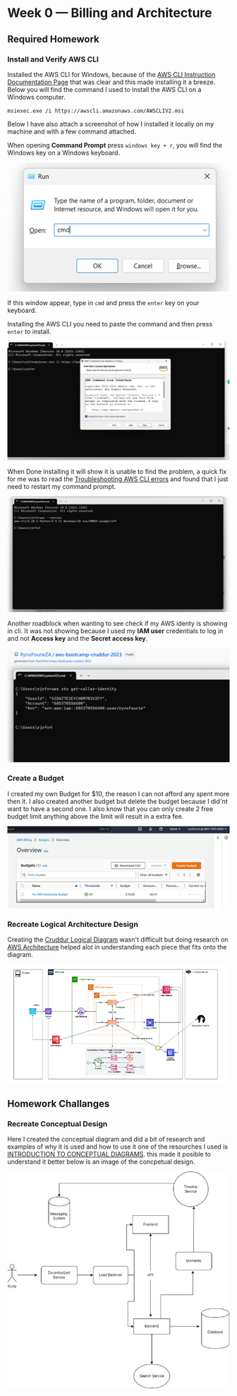 # Week 0 — Billing and Architecture

## Required Homework

### Install and Verify AWS CLI 

Installed the AWS CLI for Windows, because of the [AWS CLI Instruction Documentation Page](https://docs.aws.amazon.com/cli/latest/userguide/getting-started-install.html) that was clear and this made installing it a breeze. Below you will find the command I used to install the AWS CLI on a Windows computer.

```
msiexec.exe /i https://awscli.amazonaws.com/AWSCLIV2.msi
```
Below I have also attach a screenshot of how I installed it locally on my machine and with a few command attached.

When opening **Command Prompt** press `windows key + r`, you will find the Windows key on a Windows keyboard.

![Opening CMD on windows](assets/week-0-command%20prompt.png)

If this window appear, type in `cmd` and press the `enter` key on your keyboard.

Installing the AWS CLI you need to paste the command and then press `enter` to install.

![Show AWS CLI is installed](assets/week-0-installing%20aws%20cli.png)

When Done installing it will show it is unable to find the problem, a quick fix for me was to read the [Troubleshooting AWS CLI errors](https://docs.aws.amazon.com/cli/latest/userguide/cli-chap-troubleshooting.html) and found that I just need to restart my command prompt.

![Showing installed AWS CLI](assets/week-0-show%20aws%20cli%20is%20installed.png)

Another roadblock when wanting to see check if my AWS identy is showing in cli. It was not showing because I used my **IAM user** credentials to log in and not **Access key** and the **Secret access key**.

![Proof of logged in on AWS CLI](assets/week-0-using%20sts%20identity.png)

### Create a Budget

I created my own Budget for $10, the reason I can not afford any spent more then it. I also created another budget but delete the budget because I did'nt want to have a second one. I also know that you can only create 2 free budget limit anything above the limit will result in a extra fee.

![image of The Budget Alarm I Created](assets/week-0-budget%20alarm.png)

### Recreate Logical Architecture Design

Creating the [Cruddur Logical Diagram](https://lucid.app/lucidchart/430392ad-2b82-42e9-8fa8-02437482c045/edit?viewport_loc=-79%2C-918%2C2811%2C2129%2C0_0&invitationId=inv_a42737b4-18d0-4a8c-8613-2c468b27e218) wasn't difficult but doing research on [AWS Architecture](https://aws.amazon.com/architecture/) helped alot in understanding each piece that fits onto the diagram. 

![Cruddur Logical Design](assets/week-0-aws%20logical%20diagram-update.png)

## Homework Challanges

### Recreate Conceptual Design

Here I created the conceptual diagram and did a bit of research and examples of why it is used and how to use it one of the resourches I used is [INTRODUCTION TO CONCEPTUAL DIAGRAMS](https://nespguidebook.com/assessment-framework/conceptual-diagrams/). this made it posible to understand it better below is an image of the concpetual design.

![Cruddur Conceptual Diagram](assets/conceptual%20diagram.jpg)


